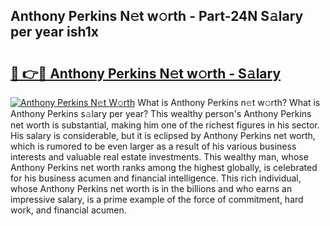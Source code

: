 ## Anthony Perkins N𝚎t w𝚘rth - Part-24N S𝚊lary per year ish1x

# <h2><a href="http://gc0bhnd.nevu.top/?p=Anthony+Perkins">🔗 👉🔴 Anthony Perkins N𝚎t w𝚘rth - S𝚊lary</a></h2>

[![Anthony Perkins N𝚎t W𝚘rth](https://i.imgur.com/Oavwk0R.jpeg)](http://gc0bhnd.nevu.top/?p=Anthony+Perkins)
What is Anthony Perkins n𝚎t w𝚘rth? What is Anthony Perkins s𝚊lary per year?
This wealthy person's Anthony Perkins net worth is substantial, making him one of the richest figures in his sector. His salary is considerable, but it is eclipsed by Anthony Perkins net worth, which is rumored to be even larger as a result of his various business interests and valuable real estate investments. This wealthy man, whose Anthony Perkins net worth ranks among the highest globally, is celebrated for his business acumen and financial intelligence. This rich individual, whose Anthony Perkins net worth is in the billions and who earns an impressive salary, is a prime example of the force of commitment, hard work, and financial acumen.
